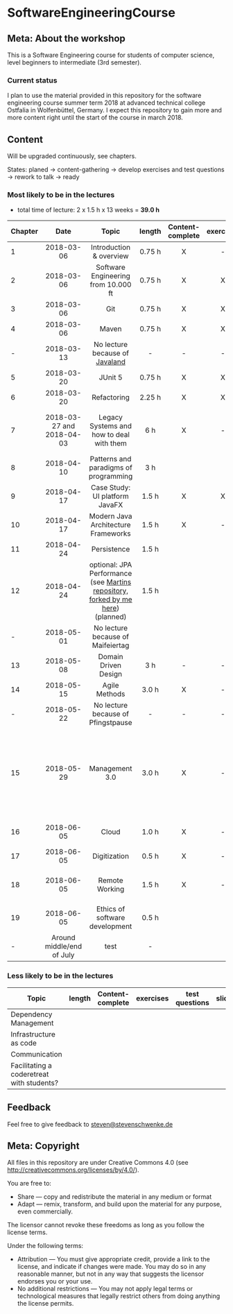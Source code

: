 # SoftwareEngineeringCourse

## Meta: About the workshop
This is a Software Engineering course for students of computer science, level beginners to intermediate (3rd semester). 


### Current status
I plan to use the material provided in this repository for the software engineering course summer term 2018 at advanced technical college Ostfalia in Wolfenbüttel, Germany. I expect this repository to gain more and more content right until the start of the course in march 2018.

## Content
Will be upgraded continuously, see chapters.

States: planed -> content-gathering -> develop exercises and test questions -> rework to talk -> ready 

### Most likely to be in the lectures

- total time of lecture: 2 x 1.5 h x 13 weeks = __39.0 h__

| Chapter | Date | Topic | length | Content-complete|exercises|test questions|slides|notes|
|---|:---:|:---:|:---:|:---:|:---:|:---:|:---:|:---:|
|1|2018-03-06| Introduction & overview | 0.75 h | X|-|-|X|-|
|2|2018-03-06| Software Engineering from 10.000 ft| 0.75 h | X|X|-|X|-|
|3|2018-03-06| Git | 0.75  h | X | X | - | X | - |
|4|2018-03-06| Maven | 0.75  h | X | X | - | X | - |
|-|2018-03-13| No lecture because of [Javaland](javaland.eu/)|-|-|-|-|-|-|
|5|2018-03-20| JUnit 5 | 0.75  h | X | X | - | X | - |
|6|2018-03-20| Refactoring | 2.25 h | X | X | - | X | - |
|7|2018-03-27 and 2018-04-03| Legacy Systems and how to deal with them | 6 h | X |-|-|X|see [Awesome Java Code Workshop](https://github.com/stevenschwenke/WritingAwesomeJavaCodeWorkshop)|
|8|2018-04-10| Patterns and paradigms of programming | 3 h |  |||||
|9|2018-04-17| Case Study: UI platform JavaFX | 1.5 h | X | X | X | X | - |
|10|2018-04-17| Modern Java Architecture Frameworks | 1.5 h| X | - | - | X |see [Spring Workshop](https://github.com/stevenschwenke/SpringWorkshop)|
|11|2018-04-24| Persistence | 1.5 h|  |||||
|12|2018-04-24| optional: JPA Performance (see [Martins repository, forked by me here](https://github.com/stevenschwenke/jpa-performance)) (planned) | 1.5 h|  |||||
|-|2018-05-01| No lecture because of Maifeiertag | |  |||||
|13|2018-05-08| Domain Driven Design | 3 h |-|-|-|-| Speaker: [Oliver Milke](http://oliver-milke.de) |
|14|2018-05-15| Agile Methods | 3.0 h |X |-|-|X||
|-|2018-05-22| No lecture because of Pfingstpause |-|-|-|-|-||
|15|2018-05-29| Management 3.0 | 3.0 h |X|-|-|X|Pretty bad text-driven slides. Need focus, images and must be shorter.|
|16|2018-06-05| Cloud | 1.0 h |X|-|-|-|Speaker: [Oliver Milke](http://oliver-milke.de)|
|17|2018-06-05| Digitization | 0.5 h |X|-|-|X||
|18|2018-06-05| Remote Working |1.5 h|X|-|-|X|see [Remote Working Workshop](https://github.com/msg-DAVID-GmbH/RemoteWorking)|
|19|2018-06-05| Ethics of software development | 0.5 h |  |||||
|-|Around middle/end of July| test | - |  |||||

### Less likely to be in the lectures
| Topic | length | Content-complete|exercises|test questions|slides|
|---|:---:|:---:|:---:|:---:|:---:|
| Dependency Management |  |  ||||
| Infrastructure as code |  |  ||||
| Communication |  |  ||||
| Facilitating a coderetreat with students? |  |  ||||

## Feedback
Feel free to give feedback to steven@stevenschwenke.de

## Meta: Copyright
All files in this repository are under Creative Commons 4.0 (see http://creativecommons.org/licenses/by/4.0/). 

You are free to:

- Share — copy and redistribute the material in any medium or format
- Adapt — remix, transform, and build upon the material for any purpose, even commercially.

The licensor cannot revoke these freedoms as long as you follow the license terms.

Under the following terms:

- Attribution — You must give appropriate credit, provide a link to the license, and indicate if changes were made. You may do so in any reasonable manner, but not in any way that suggests the licensor endorses you or your use.
- No additional restrictions — You may not apply legal terms or technological measures that legally restrict others from doing anything the license permits.
